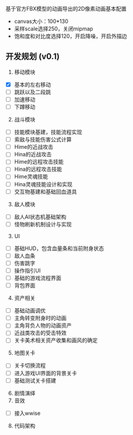 基于官方FBX模型的动画导出的2D像素动画基本配置

* canvas大小：100*130
* 采样scale选择250，关闭mipmap
* 饱和度和对比度选择120，开启降噪，开启外描边

## 开发规划 (v0.1)
1. 移动模块
  * [x] 基本的左右移动
  * [ ] 跳跃以及二段跳
  * [ ] 加速移动
  * [ ] 下蹲移动
2. 战斗模块
  * [ ] 技能模块基建，技能流程实现
  * [ ] 索敌与技能伤害公式计算
  * [ ] Hime的近战攻击
  * [ ] Hina的近战攻击
  * [ ] Hime的远程攻击技能
  * [ ] Hina的远程攻击技能
  * [ ] Hime灵魂技能
  * [ ] Hina灵魂技能设计和实现
  * [ ] 交互物基建和基础回血道具
3. 敌人模块
  * [ ] 敌人AI状态机基础架构
  * [ ] 怪物刷新机制设计与实现
3. UI
  * [ ] 基础HUD，包含血量条和当前附身状态
  * [ ] 敌人血条
  * [ ] 伤害跳字
  * [ ] 操作指引UI
  * [ ] 基础的游戏流程界面
  * [ ] 背包界面
4. 资产相关
  * [ ] 基础动画调优
  * [ ] 主角转变附身时的动画
  * [ ] 主角背负人物的动画资产
  * [ ] 近战类攻击的受击特效
  * [ ] 关卡美术相关资产收集和画风的确定
5. 地图关卡
  * [ ] 关卡切换流程
  * [ ] 进入游戏UI界面的背景关卡
  * [ ] 基础测试关卡搭建
6. 剧情演绎
7. 音效
  * [ ] 接入wwise
8. 代码架构